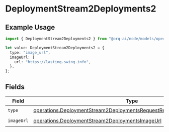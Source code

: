 # DeploymentStream2Deployments2

## Example Usage

```typescript
import { DeploymentStream2Deployments2 } from "@orq-ai/node/models/operations";

let value: DeploymentStream2Deployments2 = {
  type: "image_url",
  imageUrl: {
    url: "https://lasting-swing.info",
  },
};
```

## Fields

| Field                                                                                                                                                            | Type                                                                                                                                                             | Required                                                                                                                                                         | Description                                                                                                                                                      |
| ---------------------------------------------------------------------------------------------------------------------------------------------------------------- | ---------------------------------------------------------------------------------------------------------------------------------------------------------------- | ---------------------------------------------------------------------------------------------------------------------------------------------------------------- | ---------------------------------------------------------------------------------------------------------------------------------------------------------------- |
| `type`                                                                                                                                                           | [operations.DeploymentStream2DeploymentsRequestRequestBodyMessages3Type](../../models/operations/deploymentstream2deploymentsrequestrequestbodymessages3type.md) | :heavy_check_mark:                                                                                                                                               | N/A                                                                                                                                                              |
| `imageUrl`                                                                                                                                                       | [operations.DeploymentStream2DeploymentsImageUrl](../../models/operations/deploymentstream2deploymentsimageurl.md)                                               | :heavy_check_mark:                                                                                                                                               | N/A                                                                                                                                                              |